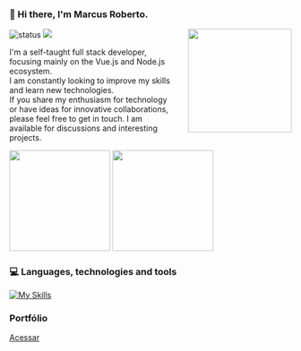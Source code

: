 ### 👋  Hi there, I'm **Marcus Roberto**.

<img align='right' src='https://media.tenor.com/C66qVGZsvCsAAAAd/dj-doggy-dog.gif' width='185' style='padding-left: 25px;'>

![status](https://img.shields.io/badge/status-up-brightgreen) ![](https://visitor-badge.lithub.cc/badge?page_id=github.com/marocama)

I'm a self-taught full stack developer, focusing mainly on the Vue.js and Node.js ecosystem. 
</br>
I am constantly looking to improve my skills and learn new technologies.
</br>
If you share my enthusiasm for technology or have ideas for innovative collaborations, please feel free to get in touch. I am available for discussions and interesting projects.

<div>
  <img loading="lazy" height="180em" src="https://github-stats-marcus-robertos-projects.vercel.app/api?username=marocama&show_icons=true&theme=prussian&include_all_commits=true&count_private=true&rank_icon=github" />
  <img loading="lazy" height="180em" src="https://github-stats-marcus-robertos-projects.vercel.app/api/top-langs/?username=marocama&hide_progress=true&langs_count=15&theme=prussian" />
</div>

### 💻  Languages, technologies and tools

[![My Skills](https://skillicons.dev/icons?i=aws,gcp,docker,js,ts,vue,nuxtjs,nodejs,nestjs,express,php,laravel,flutter,graphql,rabbitmq,nginx,firebase,supabase,mongodb,mysql,tailwind)](https://skillicons.dev)

### Portfólio 

[Acessar](https://marocama-dev.web.app/)
